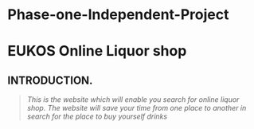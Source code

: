 # Phase-one-Independent-Project
# EUKOS Online Liquor shop

## INTRODUCTION.
>*This is the website which will enable you search for online liquor shop.
>The website will save your time from one place to another in search for the place to buy yourself drinks*